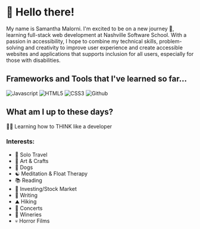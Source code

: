 
# 👋 Hello there! 

My name is Samantha Malorni. I'm excited to be on a new journey 🚀, learning full-stack web development at Nashville Software School. With a passion in accessibility, I hope to combine my technical skills, problem-solving and creativity to improve user experience and create accessible websites and applications that supports inclusion for all users, especially for those with disabilities. 

## Frameworks and Tools that I've learned so far...
![Javascript](https://img.shields.io/badge/javascript-%23323330.svg?style=for-the-badge&logo=javascript&logoColor=%23F7DF1E)
![HTML5](https://img.shields.io/badge/html5-%23E34F26.svg?style=for-the-badge&logo=html5&logoColor=white)
![CSS3](https://img.shields.io/badge/css3-%231572B6.svg?style=for-the-badge&logo=css3&logoColor=white)
![Github](https://img.shields.io/badge/github-%23121011.svg?style=for-the-badge&logo=github&logoColor=white)

## What am I up to these days? 
👩‍💻 Learning how to THINK like a developer

### Interests:
* 🧳 Solo Travel   
* 🎨 Art & Crafts
* 🐶 Dogs
* ☯️ Meditation & Float Therapy
* 📚 Reading
* 💸 Investing/Stock Market
* 📝 Writing
* ⛰️ Hiking
* 🤘 Concerts
* 🍷 Wineries
* 💀 Horror Films


